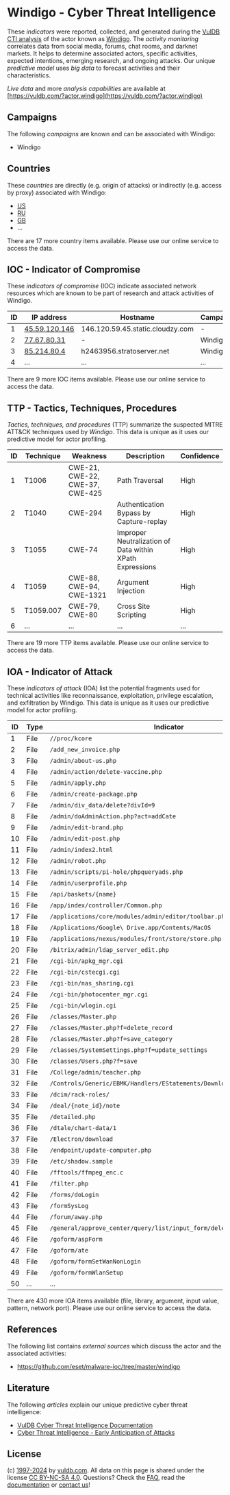 # Windigo - Cyber Threat Intelligence

These _indicators_ were reported, collected, and generated during the [VulDB CTI analysis](https://vuldb.com/?kb.cti) of the actor known as [Windigo](https://vuldb.com/?actor.windigo). The _activity monitoring_ correlates data from social media, forums, chat rooms, and darknet markets. It helps to determine associated actors, specific activities, expected intentions, emerging research, and ongoing attacks. Our unique _predictive model_ uses _big data_ to forecast activities and their characteristics.

_Live data_ and more _analysis capabilities_ are available at [https://vuldb.com/?actor.windigo](https://vuldb.com/?actor.windigo)

## Campaigns

The following _campaigns_ are known and can be associated with Windigo:

* Windigo

## Countries

These _countries_ are directly (e.g. origin of attacks) or indirectly (e.g. access by proxy) associated with Windigo:

* [US](https://vuldb.com/?country.us)
* [RU](https://vuldb.com/?country.ru)
* [GB](https://vuldb.com/?country.gb)
* ...

There are 17 more country items available. Please use our online service to access the data.

## IOC - Indicator of Compromise

These _indicators of compromise_ (IOC) indicate associated network resources which are known to be part of research and attack activities of Windigo.

ID | IP address | Hostname | Campaign | Confidence
-- | ---------- | -------- | -------- | ----------
1 | [45.59.120.146](https://vuldb.com/?ip.45.59.120.146) | 146.120.59.45.static.cloudzy.com | - | High
2 | [77.67.80.31](https://vuldb.com/?ip.77.67.80.31) | - | Windigo | High
3 | [85.214.80.4](https://vuldb.com/?ip.85.214.80.4) | h2463956.stratoserver.net | Windigo | High
4 | ... | ... | ... | ...

There are 9 more IOC items available. Please use our online service to access the data.

## TTP - Tactics, Techniques, Procedures

_Tactics, techniques, and procedures_ (TTP) summarize the suspected MITRE ATT&CK techniques used by _Windigo_. This data is unique as it uses our predictive model for actor profiling.

ID | Technique | Weakness | Description | Confidence
-- | --------- | -------- | ----------- | ----------
1 | T1006 | CWE-21, CWE-22, CWE-37, CWE-425 | Path Traversal | High
2 | T1040 | CWE-294 | Authentication Bypass by Capture-replay | High
3 | T1055 | CWE-74 | Improper Neutralization of Data within XPath Expressions | High
4 | T1059 | CWE-88, CWE-94, CWE-1321 | Argument Injection | High
5 | T1059.007 | CWE-79, CWE-80 | Cross Site Scripting | High
6 | ... | ... | ... | ...

There are 19 more TTP items available. Please use our online service to access the data.

## IOA - Indicator of Attack

These _indicators of attack_ (IOA) list the potential fragments used for technical activities like reconnaissance, exploitation, privilege escalation, and exfiltration by Windigo. This data is unique as it uses our predictive model for actor profiling.

ID | Type | Indicator | Confidence
-- | ---- | --------- | ----------
1 | File | `//proc/kcore` | Medium
2 | File | `/add_new_invoice.php` | High
3 | File | `/admin/about-us.php` | High
4 | File | `/admin/action/delete-vaccine.php` | High
5 | File | `/admin/apply.php` | High
6 | File | `/admin/create-package.php` | High
7 | File | `/admin/div_data/delete?divId=9` | High
8 | File | `/admin/doAdminAction.php?act=addCate` | High
9 | File | `/admin/edit-brand.php` | High
10 | File | `/admin/edit-post.php` | High
11 | File | `/admin/index2.html` | High
12 | File | `/admin/robot.php` | High
13 | File | `/admin/scripts/pi-hole/phpqueryads.php` | High
14 | File | `/admin/userprofile.php` | High
15 | File | `/api/baskets/{name}` | High
16 | File | `/app/index/controller/Common.php` | High
17 | File | `/applications/core/modules/admin/editor/toolbar.php` | High
18 | File | `/Applications/Google\ Drive.app/Contents/MacOS` | High
19 | File | `/applications/nexus/modules/front/store/store.php` | High
20 | File | `/bitrix/admin/ldap_server_edit.php` | High
21 | File | `/cgi-bin/apkg_mgr.cgi` | High
22 | File | `/cgi-bin/cstecgi.cgi` | High
23 | File | `/cgi-bin/nas_sharing.cgi` | High
24 | File | `/cgi-bin/photocenter_mgr.cgi` | High
25 | File | `/cgi-bin/wlogin.cgi` | High
26 | File | `/classes/Master.php` | High
27 | File | `/classes/Master.php?f=delete_record` | High
28 | File | `/classes/Master.php?f=save_category` | High
29 | File | `/classes/SystemSettings.php?f=update_settings` | High
30 | File | `/classes/Users.php?f=save` | High
31 | File | `/College/admin/teacher.php` | High
32 | File | `/Controls/Generic/EBMK/Handlers/EStatements/DownloadEStatement.ashx` | High
33 | File | `/dcim/rack-roles/` | High
34 | File | `/deal/{note_id}/note` | High
35 | File | `/detailed.php` | High
36 | File | `/dtale/chart-data/1` | High
37 | File | `/Electron/download` | High
38 | File | `/endpoint/update-computer.php` | High
39 | File | `/etc/shadow.sample` | High
40 | File | `/fftools/ffmpeg_enc.c` | High
41 | File | `/filter.php` | Medium
42 | File | `/forms/doLogin` | High
43 | File | `/formSysLog` | Medium
44 | File | `/forum/away.php` | High
45 | File | `/general/approve_center/query/list/input_form/delete_data_attach.php` | High
46 | File | `/goform/aspForm` | High
47 | File | `/goform/ate` | Medium
48 | File | `/goform/formSetWanNonLogin` | High
49 | File | `/goform/formWlanSetup` | High
50 | ... | ... | ...

There are 430 more IOA items available (file, library, argument, input value, pattern, network port). Please use our online service to access the data.

## References

The following list contains _external sources_ which discuss the actor and the associated activities:

* https://github.com/eset/malware-ioc/tree/master/windigo

## Literature

The following _articles_ explain our unique predictive cyber threat intelligence:

* [VulDB Cyber Threat Intelligence Documentation](https://vuldb.com/?kb.cti)
* [Cyber Threat Intelligence - Early Anticipation of Attacks](https://www.scip.ch/en/?labs.20201022)

## License

(c) [1997-2024](https://vuldb.com/?kb.changelog) by [vuldb.com](https://vuldb.com/?kb.about). All data on this page is shared under the license [CC BY-NC-SA 4.0](https://creativecommons.org/licenses/by-nc-sa/4.0/). Questions? Check the [FAQ](https://vuldb.com/?kb.faq), read the [documentation](https://vuldb.com/?kb) or [contact us](https://vuldb.com/?contact)!
